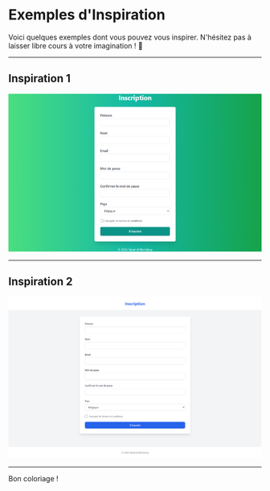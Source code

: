 # Exemples d'Inspiration

Voici quelques exemples dont vous pouvez vous inspirer. N'hésitez pas à laisser libre cours à votre imagination ! 🙂

---

## Inspiration 1

![Inspiration 1](./inspiration_1.png)

---

## Inspiration 2

![Inspiration 2](./inspiration_2.png)

---

Bon coloriage !
